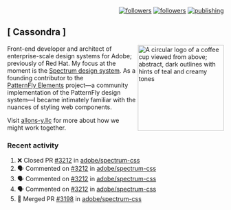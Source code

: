 <p align="right"><a rel="me" href="https://front-end.social/@castastrophe">
    <img alt="followers" title="Follow me on Mastodon" src="https://img.shields.io/mastodon/follow/109297102751309835?domain=https%3A%2F%2Ffront-end.social&label=Follow&logo=mastodon&logoColor=white&style=for-the-badge&labelColor=008080&color=006969"/></a>
  <a href="https://codepen.io/castastrophe/">
    <img alt="followers" title="Follow me on CodePen" src="https://img.shields.io/badge/23-1?color=640464&labelColor=7c007c&style=for-the-badge&logo=codepen&label=Follow"/></a>
<a href="https://castastrophe.medium.com/">
    <img alt="publishing" title="View articles on Medium" src="https://img.shields.io/badge/107-1?color=666&labelColor=444&label=subscribe&logo=medium&logoColor=white&style=for-the-badge"/></a>
</p>

## [&nbsp;Cassondra&nbsp;]

<img align="right" src="https://github-production-user-asset-6210df.s3.amazonaws.com/1840295/253016758-ba468774-1cd3-42c2-8f43-947b5eeb5edf.png" height="200" alt="A circular logo of a coffee cup viewed from above; abstract, dark outlines with hints of teal and creamy tones">

Front-end developer and architect of enterprise-scale design systems for Adobe; previously of Red Hat. My focus at the moment is the [Spectrum design system](https://github.com/adobe/spectrum-css). As a founding contributor to the [PatternFly&nbsp;Elements](https://github.com/patternfly/patternfly-elements) project&mdash;a community implementation of the PatternFly design system&mdash;I became intimately familiar with the nuances of styling web components.

Visit [allons-y.llc](http://allons-y.llc/) for more about how we might work together.

### Recent activity

<!--START_SECTION:activity-->
1. ❌ Closed PR [#3212](https://github.com/adobe/spectrum-css/pull/3212) in [adobe/spectrum-css](https://github.com/adobe/spectrum-css)
2. 🗣 Commented on [#3212](https://github.com/adobe/spectrum-css/pull/3212#issuecomment-2400487715) in [adobe/spectrum-css](https://github.com/adobe/spectrum-css)
3. 🗣 Commented on [#3212](https://github.com/adobe/spectrum-css/pull/3212#issuecomment-2400486016) in [adobe/spectrum-css](https://github.com/adobe/spectrum-css)
4. 🗣 Commented on [#3212](https://github.com/adobe/spectrum-css/pull/3212#issuecomment-2400484528) in [adobe/spectrum-css](https://github.com/adobe/spectrum-css)
5. 🎉 Merged PR [#3198](https://github.com/adobe/spectrum-css/pull/3198) in [adobe/spectrum-css](https://github.com/adobe/spectrum-css)
<!--END_SECTION:activity-->
